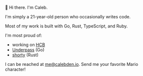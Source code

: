 👋 Hi there. I'm Caleb.

I'm simply a 21-year-old person who occasionally writes code.

Most of my work is built with Go, Rust, TypeScript, and Ruby.

I'm most proud of:

- working on [HCB](https://github.com/hackclub/hcb)
- [Underpass](https://github.com/cjdenio/underpass) (Go)
- [shorty](https://github.com/cjdenio/shorty) (Rust)

I can be reached at [me@calebden.io](mailto:me@calebden.io). Send me your favorite Mario character!
